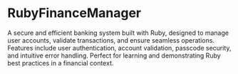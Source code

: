# RubyFinanceManager
A secure and efficient banking system built with Ruby, designed to manage user accounts, validate transactions, and ensure seamless operations. Features include user authentication, account validation, passcode security, and intuitive error handling. Perfect for learning and demonstrating Ruby best practices in a financial context.
